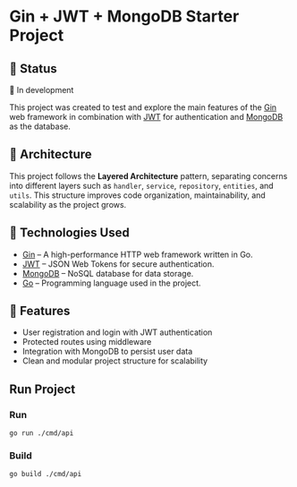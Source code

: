 # Gin + JWT + MongoDB Starter Project

## 📌 Status

🚧 In development


This project was created to test and explore the main features of the [Gin](https://gin-gonic.com/) web framework in combination with [JWT](https://jwt.io/) for authentication and [MongoDB](https://www.mongodb.com/) as the database.

## 🧱 Architecture

This project follows the **Layered Architecture** pattern, separating concerns into different layers such as `handler`, `service`, `repository`, `entities`, and `utils`. This structure improves code organization, maintainability, and scalability as the project grows.

## 🔧 Technologies Used

- [Gin](https://github.com/gin-gonic/gin) – A high-performance HTTP web framework written in Go.
- [JWT](https://github.com/golang-jwt/jwt) – JSON Web Tokens for secure authentication.
- [MongoDB](https://www.mongodb.com/) – NoSQL database for data storage.
- [Go](https://golang.org/) – Programming language used in the project.

## 🚀 Features

- User registration and login with JWT authentication
- Protected routes using middleware
- Integration with MongoDB to persist user data
- Clean and modular project structure for scalability



## Run Project

### Run
```
go run ./cmd/api
```
### Build

```
go build ./cmd/api
```
